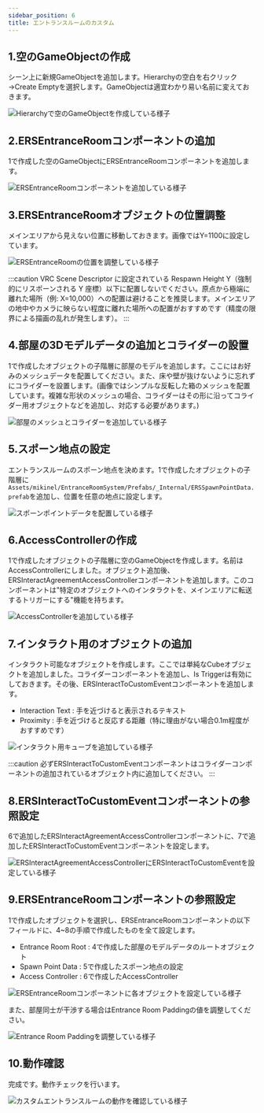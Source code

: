 ```yaml
---
sidebar_position: 6
title: エントランスルームのカスタム
---
```


## 1.空のGameObjectの作成

シーン上に新規GameObjectを追加します。Hierarchyの空白を右クリック→Create Emptyを選択します。GameObjectは適宜わかり易い名前に変えておきます。

![Hierarchyで空のGameObjectを作成している様子](/img/create-empty-gameobject.gif)

## 2.ERSEntranceRoomコンポーネントの追加

1で作成した空のGameObjectにERSEntranceRoomコンポーネントを追加します。

![ERSEntranceRoomコンポーネントを追加している様子](/img/add-entrance-room-component.gif)

## 3.ERSEntranceRoomオブジェクトの位置調整

メインエリアから見えない位置に移動しておきます。画像ではY=1100に設定しています。

![ERSEntranceRoomの位置を調整している様子](/img/move-custom-entrance-room-root.png)

:::caution
VRC Scene Descriptor に設定されている Respawn Height Y（強制的にリスポーンされる Y 座標）以下に配置しないでください。原点から極端に離れた場所（例: X=10,000）への配置は避けることを推奨します。メインエリアの地中やカメラに映らない程度に離れた場所への配置がおすすめです（精度の限界による描画の乱れが発生します）。
:::

## 4.部屋の3Dモデルデータの追加とコライダーの設置

1で作成したオブジェクトの子階層に部屋のモデルを追加します。ここにはお好みのメッシュデータを配置してください。また、床や壁が抜けないように忘れずにコライダーを設置します。(画像ではシンプルな反転した箱のメッシュを配置しています。複雑な形状のメッシュの場合、コライダーはその形に沿ってコライダー用オブジェクトなどを追加し、対応する必要があります。)

![部屋のメッシュとコライダーを追加している様子](/img/add-custom-entrance-room-mesh.png)

## 5.スポーン地点の設定

エントランスルームのスポーン地点を決めます。1で作成したオブジェクトの子階層に`Assets/mikinel/EntranceRoomSystem/Prefabs/_Internal/ERSSpawnPointData.prefab`を追加し、位置を任意の地点に設定します。

![スポーンポイントデータを配置している様子](/img/add-spawn-point-data-prefab.png)

## 6.AccessControllerの作成

1で作成したオブジェクトの子階層に空のGameObjectを作成します。名前はAccessControllerにしました。オブジェクト追加後、ERSInteractAgreementAccessControllerコンポーネントを追加します。このコンポーネントは"特定のオブジェクトへのインタラクトを、メインエリアに転送するトリガーにする"機能を持ちます。

![AccessControllerを追加している様子](/img/add-access-controller-component.png)

## 7.インタラクト用のオブジェクトの追加

インタラクト可能なオブジェクトを作成します。ここでは単純なCubeオブジェクトを追加しました。コライダーコンポーネントを追加し、Is Triggerは有効にしておきます。その後、ERSInteractToCustomEventコンポーネントを追加します。
- Interaction Text : 手を近づけると表示されるテキスト
- Proximity : 手を近づけると反応する距離（特に理由がない場合0.1m程度がおすすめです）

![インタラクト用キューブを追加している様子](/img/add-interaction-cube.png)

:::caution
必ずERSInteractToCustomEventコンポーネントはコライダーコンポーネントの追加されているオブジェクト内に追加してください。
:::

## 8.ERSInteractToCustomEventコンポーネントの参照設定

6で追加したERSInteractAgreementAccessControllerコンポーネントに、7で追加したERSInteractToCustomEventコンポーネントを設定します。

![ERSInteractAgreementAccessControllerにERSInteractToCustomEventを設定している様子](/img/set-field-interact-to-event-component.gif)

## 9.ERSEntranceRoomコンポーネントの参照設定

1で作成したオブジェクトを選択し、ERSEntranceRoomコンポーネントの以下フィールドに、4~8の手順で作成したものを全て設定します。
- Entrance Room Root : 4で作成した部屋のモデルデータのルートオブジェクト
- Spawn Point Data : 5で作成したスポーン地点の設定
- Access Controller : 6で作成したAccessController

![ERSEntranceRoomコンポーネントに各オブジェクトを設定している様子](/img/set-custom-entrance-room-fields.gif)

また、部屋同士が干渉する場合はEntrance Room Paddingの値を調整してください。

![Entrance Room Paddingを調整している様子](/img/adjust-entrance-room-padding.gif)

## 10.動作確認

完成です。動作チェックを行います。

![カスタムエントランスルームの動作を確認している様子](/img/check-custom-entrance-room.gif)
